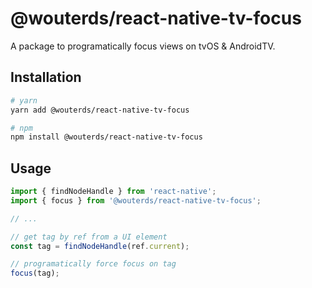 # @wouterds/react-native-tv-focus

A package to programatically focus views on tvOS & AndroidTV.

## Installation

```sh
# yarn
yarn add @wouterds/react-native-tv-focus

# npm
npm install @wouterds/react-native-tv-focus
```

## Usage

```js
import { findNodeHandle } from 'react-native';
import { focus } from '@wouterds/react-native-tv-focus';

// ...

// get tag by ref from a UI element
const tag = findNodeHandle(ref.current);

// programatically force focus on tag
focus(tag);
```
